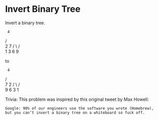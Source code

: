 Invert Binary Tree
===================

Invert a binary tree.

     4
   /   \
  2     7
 / \   / \
1   3 6   9

to

     4
   /   \
  7     2
 / \   / \
9   6 3   1

Trivia:
This problem was inspired by this original tweet by Max Howell:

    Google: 90% of our engineers use the software you wrote (Homebrew), but you can’t invert a binary tree on a whiteboard so fuck off.